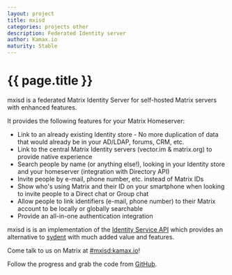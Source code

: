 ```yaml
---
layout: project
title: mxisd
categories: projects other
description: Federated Identity server
author: Kamax.io
maturity: Stable
---
```


# {{ page.title }}
mxisd is a federated Matrix Identity Server for self-hosted Matrix servers with enhanced features.

It provides the following features for your Matrix Homeserver:

- Link to an already existing Identity store - No more duplication of data that would already be in your AD/LDAP, forums, CRM, etc.
- Link to the central Matrix Identity servers (vector.im & matrix.org) to provide native experience
- Search people by name (or anything else!), looking in your Identity store and your homeserver (integration with Directory API)
- Invite people by e-mail, phone number, etc. instead of Matrix IDs
- Show who's using Matrix and their ID on your smartphone when looking to invite people to a Direct chat or Group chat
- Allow people to link identifiers (e-mail, phone number) to their Matrix account to be locally or globally searchable
- Provide an all-in-one authentication integration

mxisd is is an implementation of the [Identity Service API](http://matrix.org/docs/spec/identity_service/unstable.html) which  provides an alternative to [sydent](https://github.com/matrix-org/sydent) with much added value and features.

Come talk to us on Matrix at [#mxisd:kamax.io](https://matrix.to/#/#mxisd:kamax.io)!

Follow the progress and grab the code from [GitHub](https://github.com/kamax-io/mxisd).
